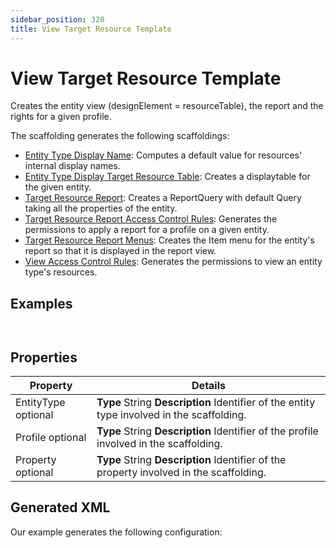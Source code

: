 ```yaml
---
sidebar_position: 320
title: View Target Resource Template
---
```


# View Target Resource Template

Creates the entity view (designElement = resourceTable), the report and the rights for a given profile.

The scaffolding generates the following scaffoldings:

* [Entity Type Display Name](../../entitytypes/entitytypes/entitytypedisplayname/index "Entity Type Display Name"): Computes a default value for resources' internal display names.
* [Entity Type Display Target Resource Table](../../entitytypes/entitytypes/entitytypedisplaytargetresourcetable/index "Entity Type Display Target Resource Table"): Creates a displaytable for the given entity.
* [Target Resource Report](../../queries/targetresourcereport/index "Target Resource Report"): Creates a ReportQuery with default Query taking all the properties of the entity.
* [Target Resource Report Access Control Rules](../../accesscontrolrules/queries/targetresourcereportaccesscontrolrules/index "Target Resource Report Access Control Rules"): Generates the permissions to apply a report for a profile on a given entity.
* [Target Resource Report Menus](../../entitytypes/entitytypes/targetresourcereportmenus/index "Target Resource Report Menus"): Creates the Item menu for the entity's report so that it is displayed in the report view.
* [View Access Control Rules](../../accesscontrolrules/resources/viewaccesscontrolrules/index "View Access Control Rules"): Generates the permissions to view an entity type's resources.

## Examples

```


```
## Properties

| Property | Details |
| --- | --- |
| EntityType optional | **Type**  String  **Description** Identifier of the entity type involved in the scaffolding. |
| Profile optional | **Type**  String  **Description** Identifier of the profile involved in the scaffolding. |
| Property optional | **Type**  String  **Description** Identifier of the property involved in the scaffolding. |

## Generated XML

Our example generates the following configuration:

```


```